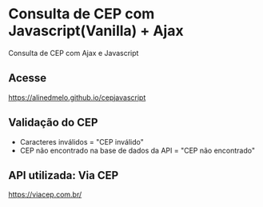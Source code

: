 # Consulta de CEP com Javascript(Vanilla) + Ajax

Consulta de CEP com Ajax e Javascript

## Acesse

https://alinedmelo.github.io/cepjavascript

## Validação do CEP

- Caracteres inválidos = "CEP inválido"
- CEP não encontrado na base de dados da API = "CEP não encontrado"


## API utilizada: Via CEP

https://viacep.com.br/
